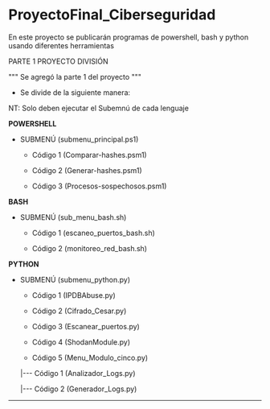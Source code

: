 # ProyectoFinal_Ciberseguridad
En este proyecto se publicarán programas de powershell, bash y python usando diferentes herramientas

PARTE 1 PROYECTO
DIVISIÓN

""" Se agregó la parte 1 del proyecto """
* Se divide de la siguiente manera:

NT: Solo deben ejecutar el Subemnú de cada lenguaje

****POWERSHELL**** 

 - SUBMENÚ (submenu_principal.ps1)
      
      -   Código 1 (Comparar-hashes.psm1)
      
      -   Código 2 (Generar-hashes.psm1)

      -   Código 3  (Procesos-sospechosos.psm1)

****BASH****

 -  SUBMENÚ (sub_menu_bash.sh)
      
      -   Código 1 (escaneo_puertos_bash.sh)
      
      -   Código 2 (monitoreo_red_bash.sh)

****PYTHON****
 
  -  SUBMENÚ (submenu_python.py)
      
      -   Código 1 (IPDBAbuse.py)
      
      -   Código 2 (Cifrado_Cesar.py)
      
      -   Código 3 (Escanear_puertos.py)
      
      -   Código 4 (ShodanModule.py)
      
      -  Código 5 (Menu_Modulo_cinco.py)
  
        |--- Código 1 (Analizador_Logs.py)

        |--- Código 2 (Generador_Logs.py)

     
---------------------------------------------
